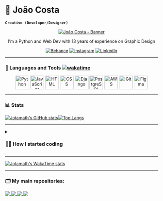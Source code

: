 

# 🤿 João Costa 

**`Creative (Developer/Designer)`** 

<div align = "center">
    <a href="//github.com/jotamath/"><img src="https://github.com/jotamath/jotamath/assets/131292471/4d3d18cd-a87a-419f-8374-88abe2aaf788" alt="João Costa - Banner" title="My page"></a>
    <br>  
    <p>I'm a Python and Web Dev with 13 years of experience on Graphic Design</p>
    <a href="//www.behance.net/jota_dsgn"><img src="http://img.shields.io/badge/Behance-1769ff?style=for-the-badge&logo=behance&logoColor=white" alt="Behance" title="See my design portfolio"></a>
    <a href="//www.instagram.com/_jmath"><img src="http://img.shields.io/badge/Instagram-%23E4405F.svg?style=for-the-badge&logo=Instagram&logoColor=white" alt="Instagram" title="Follow me on Instagram"></a>
    <a href="//www.linkedin.com/in/jotamath/"><img src="http://img.shields.io/badge/linkedin-%230077B5.svg?style=for-the-badge&logo=linkedin&logoColor=white" alt="LinkedIn" title="Contact me"></a>
    <hr>
</div>


### [](https://github.com/jotamath#-languages-and-tools)🧰 Languages and Tools   [![wakatime](https://wakatime.com/badge/user/018c9fc5-3ccc-466c-ae10-5fb37fb92384.svg)](https://wakatime.com/@018c9fc5-3ccc-466c-ae10-5fb37fb92384)

<div align="center"> <img width="45" src="https://user-images.githubusercontent.com/25181517/183423507-c056a6f9-1ba8-4312-a350-19bcbc5a8697.png" alt="Python" title="Python"/>	<img width="45" src="https://user-images.githubusercontent.com/25181517/117447155-6a868a00-af3d-11eb-9cfe-245df15c9f3f.png" alt="JavaScript" title="JavaScript"/>	<img width="45" src="https://user-images.githubusercontent.com/25181517/192158954-f88b5814-d510-4564-b285-dff7d6400dad.png" alt="HTML" title="HTML"/>	<img width="45" src="https://user-images.githubusercontent.com/25181517/183898674-75a4a1b1-f960-4ea9-abcb-637170a00a75.png" alt="CSS" title="CSS"/>    <img width="45" src="https://github.com/marwin1991/profile-technology-icons/assets/62091613/9bf5650b-e534-4eae-8a26-8379d076f3b4" alt="Django" title="Django"/>	<img width="45" src="https://user-images.githubusercontent.com/25181517/117208740-bfb78400-adf5-11eb-97bb-09072b6bedfc.png" alt="PostgreSQL" title="PostgreSQL"/>	<img width="45" src="https://user-images.githubusercontent.com/25181517/183896132-54262f2e-6d98-41e3-8888-e40ab5a17326.png" alt="AWS" title="AWS"/>	<img width="45" src="https://user-images.githubusercontent.com/25181517/192108372-f71d70ac-7ae6-4c0d-8395-51d8870c2ef0.png" alt="Git" title="Git"/>	<img width="45" src="https://user-images.githubusercontent.com/25181517/189715289-df3ee512-6eca-463f-a0f4-c10d94a06b2f.png" alt="Figma" title="Figma"/>
</div>



---

### [](https://github.com/jotamath#-stats)📊 Stats
[![Jotamath's GitHub stats](https://github-readme-stats.vercel.app/api?username=jotamath&bg_color=091D5B&title_color=EBE79D&text_color=E2DF99&border_radius=7&align=center)](https://github.com/jotamath/github-readme-stats)[![Top Langs](https://github-readme-stats.vercel.app/api/top-langs/?username=jotamath&layout=donut&bg_color=091D5B&title_color=EBE79D&text_color=E2DF99&border_radius=7&langs_count=5&align=center)](https://github.com/jotamath/github-readme-stats)

---
<details>
    <summary><h3>👨‍💻 How I started coding</h3></summary>
    <br>
    <p>I have always been a person very interested in studying and researching things. One of my great passions was the animations and cartoons I watched as a child. In 2010, I began to learn about animation, video and photo editing with Photoshop, and I really liked this area, but it just awakened me to a new field, Graphic Design.</p>
    <p>In 2012, I started to delve into my studies in the field of Design and developed a lot of artistic skills, especially with the use of Photoshop (which I still use a lot today). But when we start studying something, we can hardly stop researching and experimenting in our studies, and in 2015, I ended up encountering a new problem: something called Web Development. Web Development didn't seem so impossible to me, but the editing on no coding websites presented me with various limitations, and I couldn't transform all of my ideas and designs into the websites I was building, which made me feel quite useless.</p>
    <p>So then, 7 years later and with 12 years of experience as a graphic designer, by hook or by crook, I began to challenge myself to solve that problem: to transform my visually elegant designs into something more, into codes, websites, and apps that could really exist. And since 2022, I actually started my journey in programming and finally all my knowledge and practice in the field of design had a whole new meaning. I have been very grateful for this period, and now, more and more, I'm pushing myself further and further and putting my knowledge into practice.</p>

</details>

---

[![Jotamath's WakaTime stats](https://github-readme-stats.vercel.app/api/wakatime?username=@jotamath&bg_color=091D5B&title_color=EBE79D&text_color=E2DF99&border_radius=7&langs_count=5)](https://github.com/jotamath/github-readme-stats)

---

### 🗂️ My main repositories:
<a href="https://github.com/jotamath/flappybird_AI">
  <img align="center" src="https://github-readme-stats.vercel.app/api/pin/?username=jotamath&repo=flappybird_AI&bg_color=091D5B&title_color=EBE79D&text_color=E2DF99" />
</a>
<a href="https://github.com/jotamath/verbose-squares">
  <img align="center" src="https://github-readme-stats.vercel.app/api/pin/?username=jotamath&repo=verbose-squares&bg_color=091D5B&title_color=EBE79D&text_color=E2DF99" />
</a>
<a href="https://github.com/jotamath/jokenpo">
  <img align="center" src="https://github-readme-stats.vercel.app/api/pin/?username=jotamath&repo=jokenpo&bg_color=091D5B&title_color=EBE79D&text_color=E2DF99" />
</a>
<a href="https://github.com/jotamath/passwordgen">
  <img align="center" src="https://github-readme-stats.vercel.app/api/pin/?username=jotamath&repo=passwordgen&bg_color=091D5B&title_color=EBE79D&text_color=E2DF99" />
</a>

